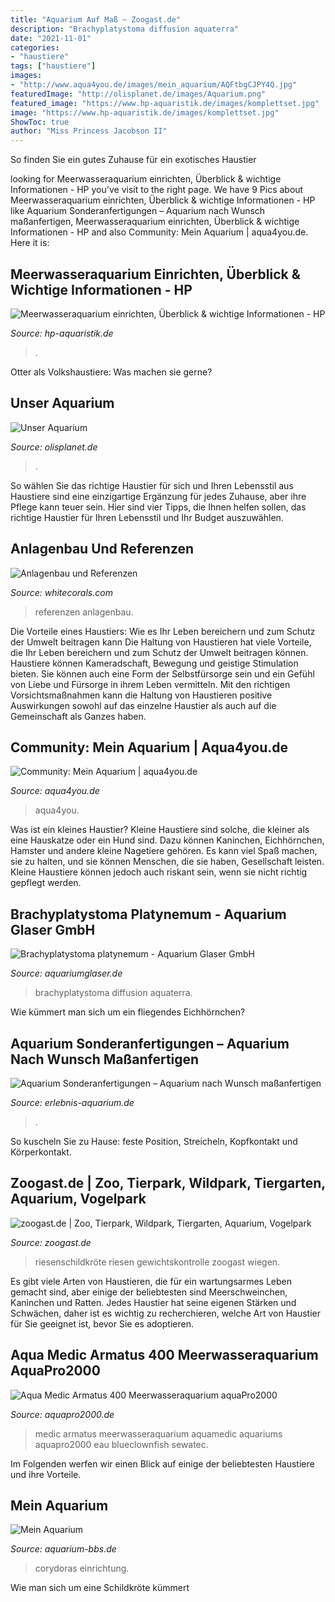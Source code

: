 ```yaml
---
title: "Aquarium Auf Maß ~ Zoogast.de"
description: "Brachyplatystoma diffusion aquaterra"
date: "2021-11-01"
categories:
- "haustiere"
tags: ["haustiere"]
images:
- "http://www.aqua4you.de/images/mein_aquarium/AQFtbgCJPY4Q.jpg"
featuredImage: "http://olisplanet.de/images/Aquarium.png"
featured_image: "https://www.hp-aquaristik.de/images/komplettset.jpg"
image: "https://www.hp-aquaristik.de/images/komplettset.jpg"
ShowToc: true
author: "Miss Princess Jacobson II"
---
```



So finden Sie ein gutes Zuhause für ein exotisches Haustier

	

		
looking for Meerwasseraquarium einrichten, Überblick &amp; wichtige Informationen - HP you've visit to the right page. We have 9 Pics about Meerwasseraquarium einrichten, Überblick &amp; wichtige Informationen - HP like Aquarium Sonderanfertigungen – Aquarium nach Wunsch maßanfertigen, Meerwasseraquarium einrichten, Überblick &amp; wichtige Informationen - HP and also Community: Mein Aquarium | aqua4you.de. Here it is:
		
    
## Meerwasseraquarium Einrichten, Überblick &amp; Wichtige Informationen - HP

<img loading=lazy src="https://www.hp-aquaristik.de/images/komplettset.jpg" onerror="this.onerror=null;this.src='https://tse2.mm.bing.net/th?id=OIP.WDcfqShuX-gn0N2Fh3n9gAAAAA&amp;pid=15.1';" alt="Meerwasseraquarium einrichten, Überblick &amp; wichtige Informationen - HP">

_Source: hp-aquaristik.de_

>. 

	

Otter als Volkshaustiere: Was machen sie gerne?

    
## Unser Aquarium

<img loading=lazy src="http://olisplanet.de/images/Aquarium.png" onerror="this.onerror=null;this.src='https://tse4.mm.bing.net/th?id=OIP.3kQsQi4oXkGfJI64dIHNOQHaFj&amp;pid=15.1';" alt="Unser Aquarium">

_Source: olisplanet.de_

>. 

	

So wählen Sie das richtige Haustier für sich und Ihren Lebensstil aus
Haustiere sind eine einzigartige Ergänzung für jedes Zuhause, aber ihre Pflege kann teuer sein. Hier sind vier Tipps, die Ihnen helfen sollen, das richtige Haustier für Ihren Lebensstil und Ihr Budget auszuwählen.

    
## Anlagenbau Und Referenzen

<img loading=lazy src="https://www.whitecorals.com/media/images/org/Meerwasser_L-Aquarium2.jpg" onerror="this.onerror=null;this.src='https://tse4.mm.bing.net/th?id=OIP.Vopd01HOqZnabD3wty7WRwHaFj&amp;pid=15.1';" alt="Anlagenbau und Referenzen">

_Source: whitecorals.com_

>referenzen anlagenbau. 

	

Die Vorteile eines Haustiers: Wie es Ihr Leben bereichern und zum Schutz der Umwelt beitragen kann
Die Haltung von Haustieren hat viele Vorteile, die Ihr Leben bereichern und zum Schutz der Umwelt beitragen können. Haustiere können Kameradschaft, Bewegung und geistige Stimulation bieten. Sie können auch eine Form der Selbstfürsorge sein und ein Gefühl von Liebe und Fürsorge in ihrem Leben vermitteln. Mit den richtigen Vorsichtsmaßnahmen kann die Haltung von Haustieren positive Auswirkungen sowohl auf das einzelne Haustier als auch auf die Gemeinschaft als Ganzes haben.

    
## Community: Mein Aquarium | Aqua4you.de

<img loading=lazy src="http://www.aqua4you.de/images/mein_aquarium/AQFtbgCJPY4Q.jpg" onerror="this.onerror=null;this.src='https://tse2.mm.bing.net/th?id=OIP.3JOnZzercSYjB716HQjMmgHaFj&amp;pid=15.1';" alt="Community: Mein Aquarium | aqua4you.de">

_Source: aqua4you.de_

>aqua4you. 

	

Was ist ein kleines Haustier?
Kleine Haustiere sind solche, die kleiner als eine Hauskatze oder ein Hund sind. Dazu können Kaninchen, Eichhörnchen, Hamster und andere kleine Nagetiere gehören. Es kann viel Spaß machen, sie zu halten, und sie können Menschen, die sie haben, Gesellschaft leisten. Kleine Haustiere können jedoch auch riskant sein, wenn sie nicht richtig gepflegt werden.

    
## Brachyplatystoma Platynemum - Aquarium Glaser GmbH

<img loading=lazy src="https://www.aquariumglaser.de/wp-content/uploads/254782-brachyplatystoma-platynemum7.jpg" onerror="this.onerror=null;this.src='https://tse4.mm.bing.net/th?id=OIP.jfXws-HJov8IL9Fz_UYNGgHaE8&amp;pid=15.1';" alt="Brachyplatystoma platynemum - Aquarium Glaser GmbH">

_Source: aquariumglaser.de_

>brachyplatystoma diffusion aquaterra. 

	

Wie kümmert man sich um ein fliegendes Eichhörnchen?

    
## Aquarium Sonderanfertigungen – Aquarium Nach Wunsch Maßanfertigen

<img loading=lazy src="https://erlebnis-aquarium.de/assets/images/e/aquarium-sonderanfertigung-1a9adf5e.jpg" onerror="this.onerror=null;this.src='https://tse4.mm.bing.net/th?id=OIP.iHye__9dXEYdTmeQvJ09cwHaEu&amp;pid=15.1';" alt="Aquarium Sonderanfertigungen – Aquarium nach Wunsch maßanfertigen">

_Source: erlebnis-aquarium.de_

>. 

	

So kuscheln Sie zu Hause: feste Position, Streicheln, Kopfkontakt und Körperkontakt.

    
## Zoogast.de | Zoo, Tierpark, Wildpark, Tiergarten, Aquarium, Vogelpark

<img loading=lazy src="https://zoogast.de/wp-content/uploads/2013/08/2013-08-HK_8096.jpg" onerror="this.onerror=null;this.src='https://tse4.mm.bing.net/th?id=OIP.YfbFDFdIntcOEK17_xquFQHaE7&amp;pid=15.1';" alt="zoogast.de | Zoo, Tierpark, Wildpark, Tiergarten, Aquarium, Vogelpark">

_Source: zoogast.de_

>riesenschildkröte riesen gewichtskontrolle zoogast wiegen. 

	

Es gibt viele Arten von Haustieren, die für ein wartungsarmes Leben gemacht sind, aber einige der beliebtesten sind Meerschweinchen, Kaninchen und Ratten. Jedes Haustier hat seine eigenen Stärken und Schwächen, daher ist es wichtig zu recherchieren, welche Art von Haustier für Sie geeignet ist, bevor Sie es adoptieren.

    
## Aqua Medic Armatus 400 Meerwasseraquarium AquaPro2000

<img loading=lazy src="https://www.aquapro2000.de/media/catalog/product/cache/1/image/1c6643041eecd79b11d8bbe3fbef5504/a/r/armatus-400.jpg" onerror="this.onerror=null;this.src='https://tse3.mm.bing.net/th?id=OIP.QBmWJjAZTeoDTWSoqBPvtgHaHa&amp;pid=15.1';" alt="Aqua Medic Armatus 400 Meerwasseraquarium aquaPro2000">

_Source: aquapro2000.de_

>medic armatus meerwasseraquarium aquamedic aquariums aquapro2000 eau blueclownfish sewatec. 

	

Im Folgenden werfen wir einen Blick auf einige der beliebtesten Haustiere und ihre Vorteile.

    
## Mein Aquarium

<img loading=lazy src="http://www.aquarium-bbs.de/droesch/aquarien/bilder/001k.jpg" onerror="this.onerror=null;this.src='https://tse1.mm.bing.net/th?id=OIP.plt_OQgG9KzyLVaCqPmjKQAAAA&amp;pid=15.1';" alt="Mein Aquarium">

_Source: aquarium-bbs.de_

>corydoras einrichtung. 

	

Wie man sich um eine Schildkröte kümmert

